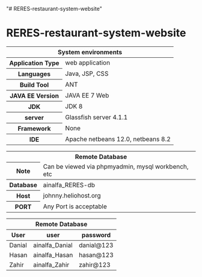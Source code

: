 "# RERES-restaurant-system-website" 
# RERES-restaurant-system-website

<table>
  <thead>
    <tr>
      <th colspan="2">System environments</th>
    </tr>
  </thead>
  <tbody>
    <tr>
      <th>Application Type</th>
      <td>web application</td>
    </tr>
    <tr>
      <th>Languages</th>
      <td>Java, JSP, CSS</td>
    </tr>
    <tr>
      <th>Build Tool</th>
      <td>ANT</td>
    </tr>
    <tr>
      <th>JAVA EE Version</th>
      <td>JAVA EE 7 Web</td>
    </tr>
    <tr>
      <th>JDK</th>
      <td>JDK 8</td>
    </tr>
    <tr>
      <th>server</th>
      <td>Glassfish server 4.1.1</td>
    </tr>
    <tr>
      <th>Framework</th>
      <td>None</td>
    </tr>
    <tr>
      <th>IDE</th>
      <td>Apache netbeans 12.0, netbeans 8.2</td>
    </tr>
  </tbody>
</table>

<table>
  <thead>
    <tr>
      <th colspan="2">Remote Database</th>
    </tr>
    <tr>
      <th>Note</th>
      <td>Can be viewed via phpmyadmin, mysql workbench, etc</td>
    </tr>
  </thead>
  <tbody>
    <tr>
      <th>Database</th>
      <td>ainalfa_RERES-db</td>
    </tr>
    <tr>
      <th>Host</th>
      <td>johnny.heliohost.org</td>
    </tr>
    <tr>
      <th>PORT</th>
      <td>Any Port is acceptable</td>
    </tr>
  </tbody>
</table>

<table>
  <thead>
    <tr>
      <th colspan="3">Remote Database</th>
    </tr>
    <tr>
      <th>User</th>
      <th>user</th>
      <th>password</th>
    </tr>
  </thead>
  <tbody>
    <tr>
      <td>Danial</td>
      <td>ainalfa_Danial</td>
      <td>danial@123</td>
    </tr>
    <tr>
      <td>Hasan</td>
      <td>ainalfa_Hasan</td>
      <td>hasan@123</td>
    </tr>
    <tr>
      <td>Zahir</td>
      <td>ainalfa_Zahir</td>
      <td>zahir@123</td>
    </tr>
  </tbody>
</table>
